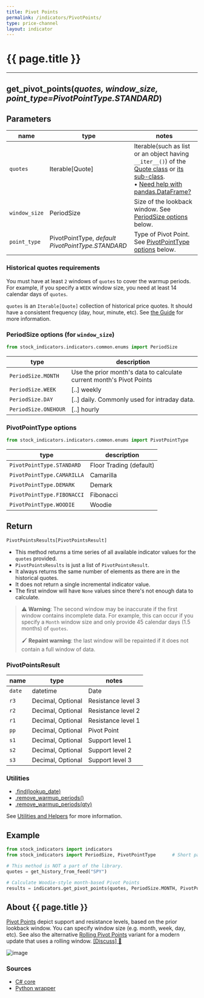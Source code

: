 ```yaml
---
title: Pivot Points
permalink: /indicators/PivotPoints/
type: price-channel
layout: indicator
---
```


# {{ page.title }}

<hr>

## **get_pivot_points**(*quotes, window_size, point_type=PivotPointType.STANDARD*)

## Parameters

| name | type | notes
| -- |-- |--
| `quotes` | Iterable[Quote] | Iterable(such as list or an object having `__iter__()`) of the [Quote class]({{site.baseurl}}/guide/#historical-quotes) or [its sub-class]({{site.baseurl}}/guide/#using-custom-quote-classes). <br><span class='qna-dataframe'> • [Need help with pandas.DataFrame?]({{site.baseurl}}/guide/#using-pandasdataframe)</span>
| `window_size` | PeriodSize | Size of the lookback window. See [PeriodSize options](#periodsize-options-for-window_size) below.
| `point_type` | PivotPointType, *default PivotPointType.STANDARD* | Type of Pivot Point. See [PivotPointType options](#pivotpointtype-options) below.

### Historical quotes requirements

You must have at least `2` windows of `quotes` to cover the warmup periods.  For example, if you specify a `WEEK` window size, you need at least 14 calendar days of `quotes`.

`quotes` is an `Iterable[Quote]` collection of historical price quotes.  It should have a consistent frequency (day, hour, minute, etc).  See [the Guide]({{site.baseurl}}/guide/#historical-quotes) for more information.

### PeriodSize options (for `window_size`)

```python
from stock_indicators.indicators.common.enums import PeriodSize
```

| type | description
|-- |--
| `PeriodSize.MONTH` | Use the prior month's data to calculate current month's Pivot Points
| `PeriodSize.WEEK` | [..] weekly
| `PeriodSize.DAY` | [..] daily.  Commonly used for intraday data.
| `PeriodSize.ONEHOUR` | [..] hourly

### PivotPointType options

```python
from stock_indicators.indicators.common.enums import PivotPointType
```

| type | description
|-- |--
| `PivotPointType.STANDARD` | Floor Trading (default)
| `PivotPointType.CAMARILLA` | Camarilla
| `PivotPointType.DEMARK` | Demark
| `PivotPointType.FIBONACCI` | Fibonacci
| `PivotPointType.WOODIE` | Woodie

## Return

```python
PivotPointsResults[PivotPointsResult]
```

- This method returns a time series of all available indicator values for the `quotes` provided.
- `PivotPointsResults` is just a list of `PivotPointsResult`.
- It always returns the same number of elements as there are in the historical quotes.
- It does not return a single incremental indicator value.
- The first window will have `None` values since there's not enough data to calculate.

> :warning: **Warning**: The second window may be inaccurate if the first window contains incomplete data.  For example, this can occur if you specify a `Month` window size and only provide 45 calendar days (1.5 months) of `quotes`.
>
> :paintbrush: **Repaint warning**: the last window will be repainted if it does not contain a full window of data.

### PivotPointsResult

| name | type | notes
| -- |-- |--
| `date` | datetime | Date
| `r3` | Decimal, Optional | Resistance level 3
| `r2` | Decimal, Optional | Resistance level 2
| `r1` | Decimal, Optional | Resistance level 1
| `pp` | Decimal, Optional | Pivot Point
| `s1` | Decimal, Optional | Support level 1
| `s2` | Decimal, Optional | Support level 2
| `s3` | Decimal, Optional | Support level 3

### Utilities

- [.find(lookup_date)]({{site.baseurl}}/utilities#find-indicator-result-by-date)
- [.remove_warmup_periods()]({{site.baseurl}}/utilities#remove-warmup-periods)
- [.remove_warmup_periods(qty)]({{site.baseurl}}/utilities#remove-warmup-periods)

See [Utilities and Helpers]({{site.baseurl}}/utilities#utilities-for-indicator-results) for more information.

## Example

```python
from stock_indicators import indicators
from stock_indicators import PeriodSize, PivotPointType      # Short path, version >= 0.8.1

# This method is NOT a part of the library.
quotes = get_history_from_feed("SPY")

# Calculate Woodie-style month-based Pivot Points
results = indicators.get_pivot_points(quotes, PeriodSize.MONTH, PivotPointType.WOODIE);
```

## About {{ page.title }}

[Pivot Points](https://en.wikipedia.org/wiki/Pivot_point_(technical_analysis)) depict support and resistance levels, based on the prior lookback window.  You can specify window size (e.g. month, week, day, etc).
See also the alternative [Rolling Pivot Points](../RollingPivots#content) variant for a modern update that uses a rolling window.
[[Discuss] :speech_balloon:]({{site.github.base_repository_url}}/discussions/274 "Community discussion about this indicator")

![image]({{site.charturl}}/PivotPoints.png)

### Sources

- [C# core]({{site.base_sourceurl}}/m-r/PivotPoints/PivotPoints.Series.cs)
- [Python wrapper]({{site.sourceurl}}/pivot_points.py)
